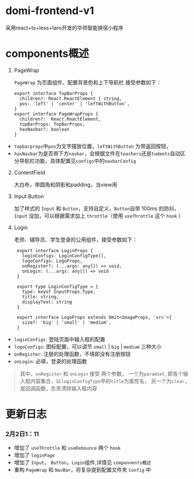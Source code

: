 # domi-frontend-v1
采用react+ts+less+taro开发的华师智能换宿小程序
# components概述
1. PageWrap
   
   `PageWrap` 为页面组件，配置背景色和上下导航栏
   接受参数如下：


   ```
   export interface TopBarProps {
     children?: React.ReactElement | string,
     pos: 'left' | 'center' | 'leftWithButton',
   }
   export interface PageWrapProps {
     children?:  React.ReactElement,
     topBarProps: TopBarProps,
     hasNavbar?: boolean
   }
   ```


  - `topbarprops`中`pos`为文字摆放位置，`leftWithButton` 为带返回按钮，
  - `hasNavbar`为是否带下方`navbar`，会根据文件在`teachers`还是`tudents`自动区分导航栏功能，具体配置见`configs`中的`navbarConfig`

2. ContentField
   
   大白布，带圆角和阴影和padding，当view用

3. Input Button

   加了样式的 `Input` 和 `Button`，支持自定义，`Button`自带 100ms 的防抖， `Input` 没加，可以根据需求加上 `throttle`（使用 `useThrottle` 这个 `hook` ）

4. Login

   老师、辅导员、学生登录的公用组件，接受参数如下：

   ```
    export interface LoginProps {
      loginConfigs: LoginConfigType[],
      logoConfigs: LogoProps,
      onRegister?: (...args: any[]) => void,
      onLogin: (...args: any[]) => void
    }
    
    export type LoginConfigType = {
      type: keyof InputProps.Type,
      title: string,
      displayText: string
    }
    
    export interface LogoProps extends Omit<ImageProps, 'src'>{
      size?: 'big' | 'small' | 'medium',
    }
   
   ```
   
- `loginConfigs`: 登陆页面中输入框的配置
- `logoConfigs`: 图标配置，可以调节 `small` | `big` | `medium` 三种大小
- `onRegister`: 注册的处理函数，不填即没有注册按钮
- `onLogin`: 必填，登录的处理函数

> 其中，`onRegister` 和 `onLogin` 接受 两个参数， 一个为`paramSet`, 即各个输入框内容集合，以`loginConfigType`中的`title`为属性名， 另一个为`clear`，是回调函数，负责清除输入框内容

# 更新日志

### 2月2日1：11 

- 增加了 `useThrottle` 和 `useDebounce` 两个 `hook`
- 增加了 `loginPage`
- 增加了 `Input`， `Button`，`Login`组件,详情见 `componnents概述`
- 重构 `PageWrap` 和 `NavBar`，将复杂提到配置文件夹 `Config` 中
  
